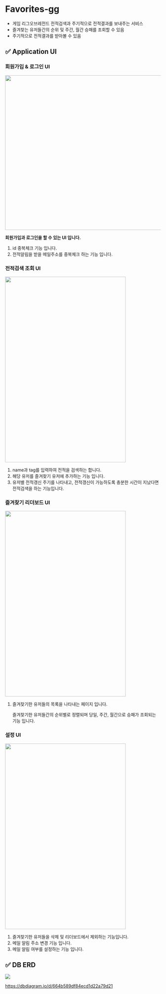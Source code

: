 # Favorites-gg

- 게임 리그오브레전드 전적검색과 주기적으로 전적결과를 보내주는 서비스
- 즐겨찾는 유저들간의 순위 및 주간, 월간 승패를 조회할 수 있음
- 주기적으로 전적결과를 받아볼 수 있음

## ✅ Application UI
### 회원가입 & 로그인 UI

<img src="https://github.com/f-lab-edu/favorites-gg/assets/84367108/15f3aa27-1c69-45e7-bff6-343bcf22edec" width="590" height="500"/>
 
**회원가입과 로그인을 할 수 있는 UI 입니다.**

1. id 중복체크 기능 입니다.
2. 전적알림을 받을 메일주소를 중복체크 하는 기능 입니다.

### 전적검색 조회 UI
<img src="https://github.com/f-lab-edu/favorites-gg/assets/84367108/0f42f7c5-b5ff-4d04-9307-30d53d617fc2" width="390" height="600"/>

1. name과 tag를 입력하여 전적을 검색하는 합니다.
2. 해당 유저를 즐겨찾기 유저에 추가하는 기능 입니다.
3. 유저별 전적갱신 주기를 나타내고, 전적갱신이 가능하도록 충분한 시간이 지났다면 전적검색을 하는 기능입니다.

### 즐겨찾기 리더보드 UI
<img src="https://github.com/f-lab-edu/favorites-gg/assets/84367108/d573331c-b366-40b1-a2db-674e78c29a73" width="390" height="600"/>

1. 즐겨찾기한 유저들의 목록을 나타내는 페이지 입니다.

   즐겨찾기한 유저들간의 순위별로 정렬되며 당일, 주간, 월간으로 승패가 조회되는 기능 입니다.

### 설정 UI
<img src="https://github.com/f-lab-edu/favorites-gg/assets/84367108/97077615-a3da-432a-9cd7-56b044f7560a" width="390" height="600"/>

1. 즐겨찾기한 유저들을 삭제 및 리더보드에서 제외하는 기능입니다.
2. 메일 알림 주소 변경 기능 입니다.
3. 메일 알림 여부를 설정하는 기능 입니다.

## ✅ DB ERD
<img src="https://github.com/f-lab-edu/favorites-gg/assets/84367108/142feb66-5e64-4c26-beeb-be276a4f68ca"/>

https://dbdiagram.io/d/664b589df84ecd1d22a79d21
